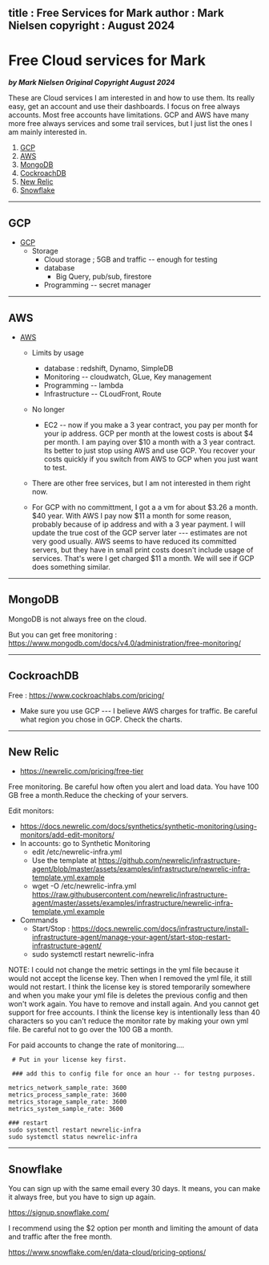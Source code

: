 
title : Free Services for Mark
author : Mark Nielsen
copyright : August 2024
---


Free Cloud services for Mark
==============================

_**by Mark Nielsen
Original Copyright August 2024**_


These are Cloud services I am interested in and how to use them. Its really easy, get an account and use their dashboards. I focus on free always accounts.
Most free accounts have limitations. GCP and AWS have many more free always services and some trail services, but I just list the ones I am mainly interested in. 

1. [GCP](#g)
2. [AWS](#a)
3. [MongoDB](#m)
4. [CockroachDB](#c)
5. [New Relic](#n)
6. [Snowflake](#s)


* * *
<a name=g></a>GCP
-----

* [GCP](https://cloud.google.com/free)
   * Storage
       * Cloud storage ; 5GB and traffic -- enough for testing
       * database
          * Big Query, pub/sub, firestore
       * Programming -- secret manager


* * *
<a name=a></a>AWS
-----

* [AWS](https://aws.amazon.com/free/?all-free-tier.sort-by=item.additionalFields.SortRank&all-free-tier.sort-order=asc&awsf.Free%20Tier%20Types=tier%23always-free&awsf.Free%20Tier%20Categories=*all)
   * Limits by usage  
       * database : redshift, Dynamo, SimpleDB
       * Monitoring -- cloudwatch, GLue, Key management
       * Programming -- lambda
       * Infrastructure -- CLoudFront, Route

   * No longer
      * EC2 -- now if you make a 3 year contract, you pay per month for your ip address. GCP per month at the lowest costs is about $4 per month.
      I am paying over $10 a month with a 3 year contract. Its better to just stop using AWS and use GCP. You recover your costs quickly if you switch from AWS to GCP when you
      just want to test.
   * There are other free services, but I am not interested in them right now.
   * For GCP with no committment, I got a a vm for about $3.26 a month. $40  year. With AWS I pay now $11 a month for some reason, probably because of ip address and with a 3 year
   payment. I will update the true cost of the GCP server later --- estimates are not very good usually. AWS seems to have reduced its committed servers, but they have in small print
   costs doesn't include usage of services. That's were I get charged $11 a month. We will see if GCP does something similar. 


* * *
<a name=m></a>MongoDB
-----
MongoDB is not always free on the cloud.

But you can get free monitoring : https://www.mongodb.com/docs/v4.0/administration/free-monitoring/

* * *
<a name=c></a>CockroachDB
-----

Free : https://www.cockroachlabs.com/pricing/

* Make sure you use GCP --- I believe AWS charges for traffic. Be careful what region you chose in GCP. Check the charts. 


* * *
<a name=n></a>New Relic
-----

* https://newrelic.com/pricing/free-tier

Free monitoring. Be careful how often you alert and load data. You have 100 GB free a month.Reduce the checking of your servers.

Edit monitors:
* https://docs.newrelic.com/docs/synthetics/synthetic-monitoring/using-monitors/add-edit-monitors/
* In accounts: go to Synthetic Monitoring
    * edit /etc/newrelic-infra.yml
    * Use the template at https://github.com/newrelic/infrastructure-agent/blob/master/assets/examples/infrastructure/newrelic-infra-template.yml.example
    * wget -O /etc/newrelic-infra.yml https://raw.githubusercontent.com/newrelic/infrastructure-agent/master/assets/examples/infrastructure/newrelic-infra-template.yml.example
* Commands
    * Start/Stop : https://docs.newrelic.com/docs/infrastructure/install-infrastructure-agent/manage-your-agent/start-stop-restart-infrastructure-agent/
    * sudo systemctl restart newrelic-infra

NOTE: I could not change the metric settings in the yml file because it would not accept the license key. Then when I removed the yml file, it still would not restart.
I think the license key is stored temporarily somewhere and when you make your yml file is deletes the previous config and then won't work again. You have to remove
and install again. And you cannot get support for free accounts. I think the license key is intentionally less than 40 characters so you can't reduce the monitor rate by making your
own yml file. Be careful not to go over the 100 GB a month. 

For paid accounts to change the rate of monitoring....

```
 # Put in your license key first. 

 ### add this to config file for once an hour -- for testng purposes. 

metrics_network_sample_rate: 3600
metrics_process_sample_rate: 3600
metrics_storage_sample_rate: 3600
metrics_system_sample_rate: 3600

### restart
sudo systemctl restart newrelic-infra
sudo systemctl status newrelic-infra

```
* * *
<a name=s></a>Snowflake
-----
You can sign up with the same email every 30 days. It means, you can make it always free, but you have to sign up again. 

https://signup.snowflake.com/

I recommend using the $2 option per month and limiting the amount of data and traffic after the free month. 

https://www.snowflake.com/en/data-cloud/pricing-options/
